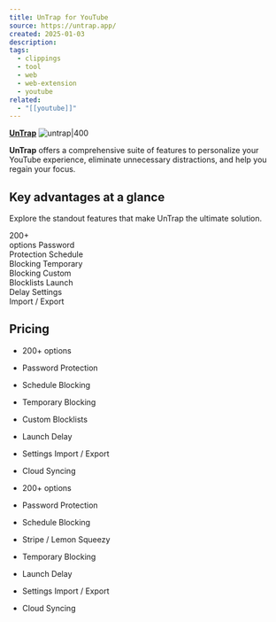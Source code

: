 ```yaml
---
title: UnTrap for YouTube
source: https://untrap.app/
created: 2025-01-03
description: 
tags:
  - clippings
  - tool
  - web
  - web-extension
  - youtube
related:
  - "[[youtube]]"
---
```

[**UnTrap**](https://untrap.app/)
![untrap|400](https://untrap.app/assets/logo.png)

**UnTrap** offers a comprehensive suite of features to personalize your YouTube experience, eliminate unnecessary distractions, and help you regain your focus.

## Key advantages at a glance

Explore the standout features that make UnTrap the ultimate solution.

200+  
options Password  
Protection Schedule  
Blocking Temporary  
Blocking Custom  
Blocklists Launch  
Delay Settings  
Import / Export

## Pricing

- 200+ options
- Password Protection
- Schedule Blocking
- Temporary Blocking
- Custom Blocklists
- Launch Delay
- Settings Import / Export
- Cloud Syncing

- 200+ options
- Password Protection
- Schedule Blocking
- Stripe / Lemon Squeezy
- Temporary Blocking
- Launch Delay
- Settings Import / Export
- Cloud Syncing
